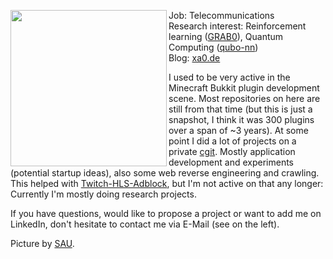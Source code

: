 <p float="left">
  <img src='https://github.com/instance01/instance01/blob/master/pic.jpg' width='250' align="left">
  <p float="left">
 
  Job: Telecommunications<br>
  Research interest: Reinforcement learning ([GRAB0](https://github.com/instance01/GRAB0)), Quantum Computing ([qubo-nn](https://github.com/instance01/qubo-nn))<br>
  Blog: [xa0.de](https://blog.xa0.de/list)<br>
  
  I used to be very active in the Minecraft Bukkit plugin development scene. Most repositories on here are still from that time (but this is just a snapshot, I think it was 300 plugins over a span of ~3 years). At some point I did a lot of projects on a private [cgit](https://pi.instancedev.com/cgit/). Mostly application development and experiments (potential startup ideas), also some web reverse engineering and crawling. This helped with [Twitch-HLS-Adblock](https://github.com/instance01/Twitch-HLS-AdBlock), but I'm not active on that any longer: Currently I'm mostly doing research projects.
  
  If you have questions, would like to propose a project or want to add me on LinkedIn, don't hesitate to contact me via E-Mail (see on the left).
  
  Picture by [SAU](https://twitter.com/bysau_/status/1281590003701813254).
  </p>
</p>
